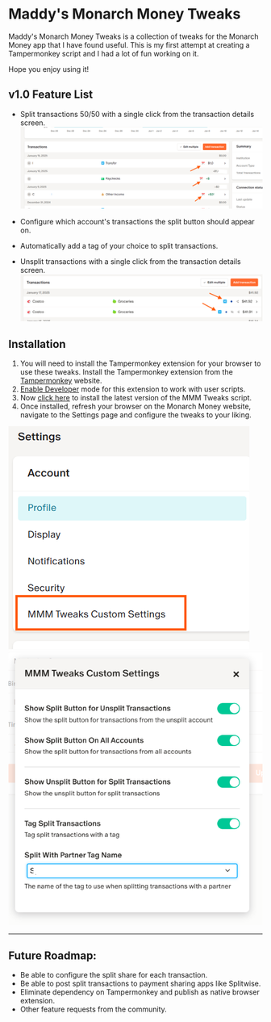 # Maddy's Monarch Money Tweaks

Maddy's Monarch Money Tweaks is a collection of tweaks for the Monarch Money app that I have found useful. This is my first attempt at creating a Tampermonkey script and I had a lot of fun working on it. 

Hope you enjoy using it!

## v1.0 Feature List

*  Split transactions 50/50 with a single click from the transaction details screen.
![alt text](image.png)

* Configure which account's transactions the split button should appear on.
* Automatically add a tag of your choice to split transactions.

* Unsplit transactions with a single click from the transaction details screen.
![alt text](image-1.png)

## Installation

1. You will need to install the Tampermonkey extension for your browser to use these tweaks. Install the Tampermonkey extension from the [Tampermonkey](https://www.tampermonkey.net/) website.
2. [Enable Developer](https://www.tampermonkey.net/faq.php?locale=en#Q209) mode for this extension to work with user scripts.
3. Now [click here](https://github.com/madushag/mmm-tweaks/raw/refs/heads/main/MMMtweaks.user.js) to install the latest version of the MMM Tweaks script.
4. Once installed, refresh your browser on the Monarch Money website, navigate to the Settings page and configure the tweaks to your liking.

![alt text](image-2.png)
![alt text](image-3.png)


---

## Future Roadmap:

* Be able to configure the split share for each transaction.
* Be able to post split transactions to payment sharing apps like Splitwise.
* Eliminate dependency on Tampermonkey and publish as native browser extension.
* Other feature requests from the community.


